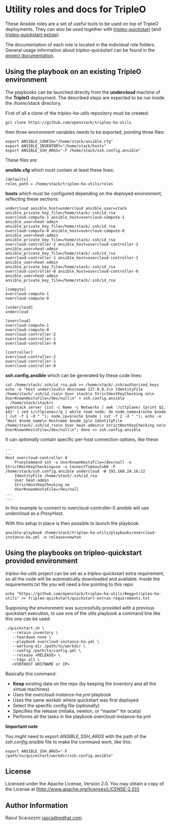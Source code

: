 Utility roles and docs for TripleO
==================================

These Ansible roles are a set of useful tools to be used on top of TripleO
deployments. They can also be used together with
[tripleo-quickstart](https://github.com/openstack/tripleo-quickstart) (and
[tripleo-quickstart-extras](https://github.com/openstack/tripleo-quickstart-extras)).

The documentation of each role is located in the individual role folders.
General usage information about *tripleo-quickstart* can be found in the
[project documentation](http://docs.openstack.org/developer/tripleo-quickstart/).

Using the playbook on an existing TripleO environment
-----------------------------------------------------

The playbooks can be launched directly from the **undercloud** machine of the
**TripleO** deployment. The described steps are expected to be run inside the
*/home/stack* directory.

First of all a clone of the *tripleo-ha-utils* repository must be
created:

    git clone https://github.com/openstack/tripleo-ha-utils

then three environment variables needs to be exported, pointing three files:

    export ANSIBLE_CONFIG="/home/stack/ansible.cfg"
    export ANSIBLE_INVENTORY="/home/stack/hosts"
    export ANSIBLE_SSH_ARGS="-F /home/stack/ssh.config.ansible"

These files are:

**ansible.cfg** which must contain at least these lines:

    [defaults]
    roles_path = /home/stack/tripleo-ha-utils/roles

**hosts** which must be configured depending on the deployed environment,
reflecting these sections:

    undercloud ansible_host=undercloud ansible_user=stack ansible_private_key_file=/home/stack/.ssh/id_rsa
    overcloud-compute-1 ansible_host=overcloud-compute-1 ansible_user=heat-admin ansible_private_key_file=/home/stack/.ssh/id_rsa
    overcloud-compute-0 ansible_host=overcloud-compute-0 ansible_user=heat-admin ansible_private_key_file=/home/stack/.ssh/id_rsa
    overcloud-controller-2 ansible_host=overcloud-controller-2 ansible_user=heat-admin ansible_private_key_file=/home/stack/.ssh/id_rsa
    overcloud-controller-1 ansible_host=overcloud-controller-1 ansible_user=heat-admin ansible_private_key_file=/home/stack/.ssh/id_rsa
    overcloud-controller-0 ansible_host=overcloud-controller-0 ansible_user=heat-admin ansible_private_key_file=/home/stack/.ssh/id_rsa

    [compute]
    overcloud-compute-1
    overcloud-compute-0

    [undercloud]
    undercloud

    [overcloud]
    overcloud-compute-1
    overcloud-compute-0
    overcloud-controller-2
    overcloud-controller-1
    overcloud-controller-0

    [controller]
    overcloud-controller-2
    overcloud-controller-1
    overcloud-controller-0

**ssh.config.ansible** which can be generated by these code lines:

    cat /home/stack/.ssh/id_rsa.pub >> /home/stack/.ssh/authorized_keys
    echo -e "Host undercloud\n Hostname 127.0.0.1\n IdentityFile /home/stack/.ssh/id_rsa\n User stack\n StrictHostKeyChecking no\n UserKnownHostsFile=/dev/null\n" > ssh.config.ansible
    . /home/stack/stackrc
    openstack server list -c Name -c Networks | awk '/ctlplane/ {print $2, $4}' | sed s/ctlplane=//g | while read node; do node_name=$(echo $node | cut -f 1 -d " "); node_ip=$(echo $node | cut -f 2 -d " "); echo -e "Host $node_name\n Hostname $node_ip\n IdentityFile /home/stack/.ssh/id_rsa\n User heat-admin\n StrictHostKeyChecking no\n UserKnownHostsFile=/dev/null\n"; done >> ssh.config.ansible


It can *optionally* contain specific per-host connection options, like these:

    ...
    ...
    Host overcloud-controller-0
        ProxyCommand ssh -o UserKnownHostsFile=/dev/null -o StrictHostKeyChecking=no -o ConnectTimeout=60 -F /home/stack/ssh.config.ansible undercloud -W 192.168.24.16:22
        IdentityFile /home/stack/.ssh/id_rsa
        User heat-admin
        StrictHostKeyChecking no
        UserKnownHostsFile=/dev/null
    ...
    ...

In this example to connect to overcloud-controller-0 ansible will use
*undercloud* as a *ProxyHost*.

With this setup in place is then possible to launch the playbook:

    ansible-playbook /home/stack/tripleo-ha-utils/playbooks/overcloud-instance-ha.yml -e release=newton

Using the playbooks on tripleo-quickstart provided environment
--------------------------------------------------------------

*tripleo-ha-utils* project can be set as a *tripleo-quickstart*
extra requirement, so all the code will be automatically downloaded and
available.
Inside the requirements.txt file you will need a line pointing to this repo:

    echo "https://github.com/openstack/tripleo-ha-utils/#egg=tripleo-ha-utils" >> tripleo-quickstart/quickstart-extras-requirements.txt

Supposing the environment was successfully provided with a previous quickstart
execution, to use one of the utils playbook a command line like this one can be
used:

    ./quickstart.sh \
       --retain-inventory \
       --teardown none \
       --playbook overcloud-instance-ha.yml \
       --working-dir /path/to/workdir \
       --config /path/to/config.yml \
       --release <RELEASE> \
       --tags all \
       <VIRTHOST HOSTNAME or IP>

Basically this command:

- **Keep** existing data on the repo (by keeping the inventory and all the
  virtual machines)
- Uses the *overcloud-instance-ha.yml* playbook
- Uses the same workdir where quickstart was first deployed
- Select the specific config file (optionally)
- Specifies the release (mitaka, newton, or “master” for ocata)
- Performs all the tasks in the playbook overcloud-instance-ha.yml

**Important note**

You might need to export *ANSIBLE_SSH_ARGS* with the path of the
*ssh.config.ansible* file to make the command work, like this:

    export ANSIBLE_SSH_ARGS="-F /path/to/quickstart/workdir/ssh.config.ansible"

License
-------

Licensed under the Apache License, Version 2.0. You may obtain a copy of the License at [http://www.apache.org/licenses/LICENSE-2.0]()

Author Information
------------------

Raoul Scarazzini <rasca@redhat.com>
